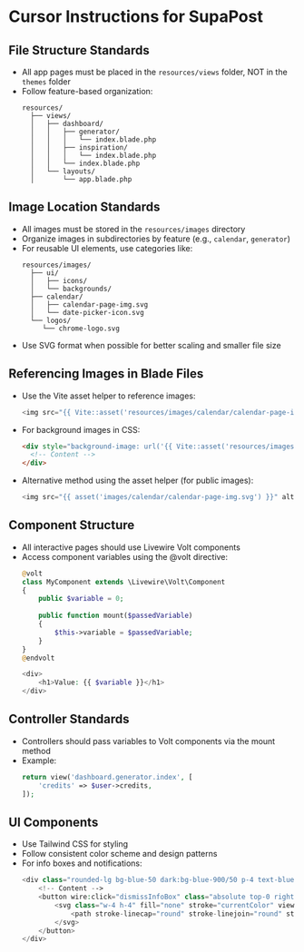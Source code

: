 # Cursor Instructions for SupaPost

## File Structure Standards
- All app pages must be placed in the `resources/views` folder, NOT in the `themes` folder
- Follow feature-based organization:
  ```
  resources/
    ├── views/
    │   ├── dashboard/
    │   │   ├── generator/
    │   │   │   └── index.blade.php
    │   │   ├── inspiration/
    │   │   │   └── index.blade.php
    │   │   └── index.blade.php
    │   └── layouts/
    │       └── app.blade.php
  ```

## Image Location Standards
- All images must be stored in the `resources/images` directory
- Organize images in subdirectories by feature (e.g., `calendar`, `generator`)
- For reusable UI elements, use categories like:
  ```
  resources/images/
    ├── ui/
    │   ├── icons/
    │   └── backgrounds/
    ├── calendar/
    │   ├── calendar-page-img.svg
    │   └── date-picker-icon.svg
    └── logos/
       └── chrome-logo.svg
  ```
- Use SVG format when possible for better scaling and smaller file size

## Referencing Images in Blade Files
- Use the Vite asset helper to reference images:
  ```php
  <img src="{{ Vite::asset('resources/images/calendar/calendar-page-img.svg') }}" alt="Calendar illustration">
  ```

- For background images in CSS:
  ```html
  <div style="background-image: url('{{ Vite::asset('resources/images/ui/backgrounds/pattern.svg') }}')">
    <!-- Content -->
  </div>
  ```

- Alternative method using the asset helper (for public images):
  ```php
  <img src="{{ asset('images/calendar/calendar-page-img.svg') }}" alt="Calendar illustration">
  ```

## Component Structure
- All interactive pages should use Livewire Volt components
- Access component variables using the @volt directive:
  ```php
  @volt
  class MyComponent extends \Livewire\Volt\Component
  {
      public $variable = 0;
      
      public function mount($passedVariable)
      {
          $this->variable = $passedVariable;
      }
  }
  @endvolt

  <div>
      <h1>Value: {{ $variable }}</h1>
  </div>
  ```

## Controller Standards
- Controllers should pass variables to Volt components via the mount method
- Example:
  ```php
  return view('dashboard.generator.index', [
      'credits' => $user->credits,
  ]);
  ```

## UI Components
- Use Tailwind CSS for styling
- Follow consistent color scheme and design patterns
- For info boxes and notifications:
  ```php
  <div class="rounded-lg bg-blue-50 dark:bg-blue-900/50 p-4 text-blue-800 dark:text-blue-200 relative mb-4">
      <!-- Content -->
      <button wire:click="dismissInfoBox" class="absolute top-0 right-0 p-2 hover:bg-blue-100 dark:hover:bg-blue-800/50 rounded-tr-lg">
          <svg class="w-4 h-4" fill="none" stroke="currentColor" viewBox="0 0 24 24" xmlns="http://www.w3.org/2000/svg">
              <path stroke-linecap="round" stroke-linejoin="round" stroke-width="2" d="M6 18L18 6M6 6l12 12"></path>
          </svg>
      </button>
  </div>
  ```
